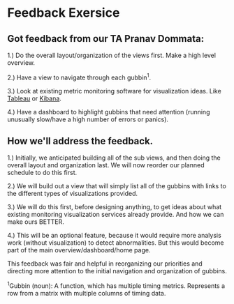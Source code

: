 # Feedback Exersice


## Got feedback from our TA Pranav Dommata:
1.) Do the overall layout/organization of the views first. Make a high level
    overview.

2.) Have a view to navigate through each gubbin<sup>1</sup>.

3.) Look at existing metric monitoring software for visualization ideas. Like
    [Tableau](https://www.tableau.com/) or
    [Kibana](https://www.elastic.co/products/kibana).

4.) Have a dashboard to highlight gubbins that need attention (running
    unusually slow/have a high number of errors or panics).


## How we'll address the feedback.
1.) Initially, we anticipated building all of the sub views, and then doing the
    overall layout and organization last. We will now reorder our planned
    schedule to do this first.

2.) We will build out a view that will simply list all of the gubbins with
    links to the different types of visualizations provided.

3.) We will do this first, before designing anything, to get ideas about what
    existing monitoring visualization services already provide. And how we can
    make ours BETTER.

4.) This will be an optional feature, because it would require more analysis
    work (without visualization) to detect abnormalities. But this would become
    part of the main overview/dashboard/home page.

This feedback was fair and helpful in reorganizing our priorities and directing
more attention to the initial navigation and organization of gubbins.


<sup>1</sup>Gubbin (noun): A function, which has multiple timing metrics.
                           Represents a row from a matrix with multiple columns
                           of timing data.
